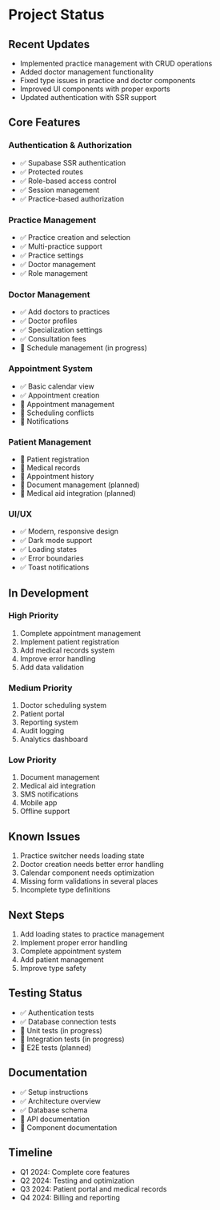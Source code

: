 # Project Status

## Recent Updates
- Implemented practice management with CRUD operations
- Added doctor management functionality
- Fixed type issues in practice and doctor components
- Improved UI components with proper exports
- Updated authentication with SSR support

## Core Features

### Authentication & Authorization
- ✅ Supabase SSR authentication
- ✅ Protected routes
- ✅ Role-based access control
- ✅ Session management
- ✅ Practice-based authorization

### Practice Management
- ✅ Practice creation and selection
- ✅ Multi-practice support
- ✅ Practice settings
- ✅ Doctor management
- ✅ Role management

### Doctor Management
- ✅ Add doctors to practices
- ✅ Doctor profiles
- ✅ Specialization settings
- ✅ Consultation fees
- 🔄 Schedule management (in progress)

### Appointment System
- ✅ Basic calendar view
- ✅ Appointment creation
- 🔄 Appointment management
- 🔄 Scheduling conflicts
- 🔄 Notifications

### Patient Management
- 🔄 Patient registration
- 🔄 Medical records
- 🔄 Appointment history
- 📅 Document management (planned)
- 📅 Medical aid integration (planned)

### UI/UX
- ✅ Modern, responsive design
- ✅ Dark mode support
- ✅ Loading states
- ✅ Error boundaries
- ✅ Toast notifications

## In Development

### High Priority
1. Complete appointment management
2. Implement patient registration
3. Add medical records system
4. Improve error handling
5. Add data validation

### Medium Priority
1. Doctor scheduling system
2. Patient portal
3. Reporting system
4. Audit logging
5. Analytics dashboard

### Low Priority
1. Document management
2. Medical aid integration
3. SMS notifications
4. Mobile app
5. Offline support

## Known Issues
1. Practice switcher needs loading state
2. Doctor creation needs better error handling
3. Calendar component needs optimization
4. Missing form validations in several places
5. Incomplete type definitions

## Next Steps
1. Add loading states to practice management
2. Implement proper error handling
3. Complete appointment system
4. Add patient management
5. Improve type safety

## Testing Status
- ✅ Authentication tests
- ✅ Database connection tests
- 🔄 Unit tests (in progress)
- 🔄 Integration tests (in progress)
- 📅 E2E tests (planned)

## Documentation
- ✅ Setup instructions
- ✅ Architecture overview
- ✅ Database schema
- 🔄 API documentation
- 🔄 Component documentation

## Timeline
- Q1 2024: Complete core features
- Q2 2024: Testing and optimization
- Q3 2024: Patient portal and medical records
- Q4 2024: Billing and reporting
 